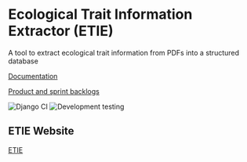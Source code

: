 # Ecological Trait Information Extractor (ETIE)
A tool to extract ecological trait information from PDFs into a structured database

[Documentation](https://github.com/IELuomus/extractiontool/blob/main/docs/etie_documentation.md)

[Product and sprint backlogs](https://github.com/orgs/IELuomus/projects/2)

![Django CI](https://github.com/IELuomus/extractiontool/workflows/Django%20CI/badge.svg)
![Development testing](https://github.com/IELuomus/extractiontool/workflows/Development%20testing/badge.svg)

<!-- ..... -->
## ETIE Website

<a href=https://etie.it.helsinki.fi>ETIE</a>



